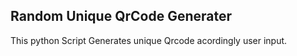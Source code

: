 ## Random Unique QrCode Generater

This python Script Generates unique Qrcode acordingly user input.
